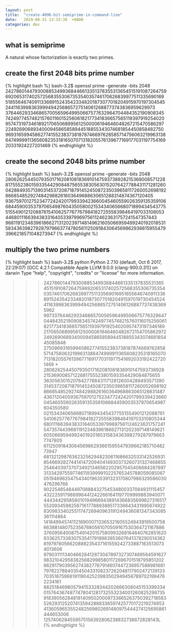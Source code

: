 ```yaml
---
layout: post
title:  "create-4096-bit-semiprime-in-command-line"
date:   2019-08-31 13:33:38  +0800
categories: dev
---
```


## what is semiprime
A natural whose factorization is exactly two primes.

## create the first 2048 bits prime number
{% highlight bash %}
bash-3.2$ openssl prime -generate -bits 2048
2427860144793008853499368446613351378355313654515191087264759692065317402572568355306735354035746170626839977511335690169518556467409113368915243542334820187307701820491597019730454524411639983639994942568657275140612688773743836959629973
3764462933468657005659649950667577632964704484352190908345742497745748215760116015256061821773418366575651193979192540209574731973461892170650689956125000061946460482672154705862972249269068934000945865858944518855343074681854450858482750
969316599458627741552383738187874669762858571475606321996313864749999113656082353181650707131820557613967716917703119775416920331924227201469
{% endhighlight %}

## create the second 2048 bits prime number
{% highlight bash %}
bash-3.2$ openssl prime -generate -bits 2048
2806262544507935017162081081836910147593738928215369008571228817555238015933544290848756553830563015207642778843117128126004288493571390314537208718791452450872350396581172600526981928668548529274842988261603649688630651288314874367120405
9367597012752347724242017993394236600454605590263591353591066844590035379706549876043505800215343406566807189943454377551554901212088761541062577677679841827255583984641970331080534468011166394383316405339799697561124623631757241547357443
968119123483961866271312023971481496216050669594992401920185315834363982792879796637747805611250918430645698629366159554793966218571048273947
{% endhighlight %}

## multiply the two prime numbers
{% highlight bash %}
bash-3.2$ python
Python 2.7.10 (default, Oct  6 2017, 22:29:07)
[GCC 4.2.1 Compatible Apple LLVM 9.0.0 (clang-900.0.31)] on darwin
Type "help", "copyright", "credits" or "license" for more information.
>>> 242786014479300885349936844661335137835531365451519108726475969206531740257256835530673535403574617062683997751133569016951855646740911336891524354233482018730770182049159701973045452441163998363999494256865727514061268877374383695962
9973376446293346865700565964995066757763296470448435219090834574249774574821576011601525606182177341836657565119397919254020957473197346189217065068995612500006194646048267215470586297224926906893400094586585894451885534307468185445085848
2750969316599458627741552383738187874669762858571475606321996313864749999113656082353181650707131820557613967716917703119775416920331924227201469 * 280626254450793501716208108183691014759373892821536900857122881755523801593354429084875655
3830563015207642778843117128126004288493571390314537208718791452450872350396581172600526981928668548529274842988261603649688630651288314874367120405936759701275234772424201799339423660045460559026359135359106684459003537970654987604350580
0215343406566807189943454377551554901212088761541062577677679841827255583984641970331080534468011166394383316405339799697561124623631757241547357443968119123483961866271312023971481496216050669594992401920185315834363982792879796637747805
611250918430645698629366159554793966218571048273947
6813212987636232562948230611686632033142526931854669282744141472094041493037326073132746885525464039737073492134656220295704540668428789731334297559774611939999102257653457880590850670519469825475434019635391323170807986329586030476296766
9022548548449708884327545348003370849311154574322259179889964412422661641197709999883940071444344295858010194966943891436683569982731651755209345982587161778893885173366434319956749228309833402551174726940963191249436081347343085361114864
1418499457411218900071336532160552494391950075866388148075235676805610705091675303647211678863760956400875491420157580993268164840762851620933625733830753541791898395360764137829051436281979780566208882354371615592427338871635130734013606
9790311113404662841287304789732730746956459162798321042958382568299858011726967015187958512026629179039562743827767914607447236957588981681797822788403545043310823726204811790247213913370351875966191190425239835029494567897021994762234161
8825184698057941533283442026663080451533993340157643674877478041281732553234001260825298735918390562848181409502000973366526375039271858352629312520741359428883365974257701722192749534136059653552482569802691480975444274125695861444653006
1257406284559575156392806238832738672828143L
{% endhighlight %}

